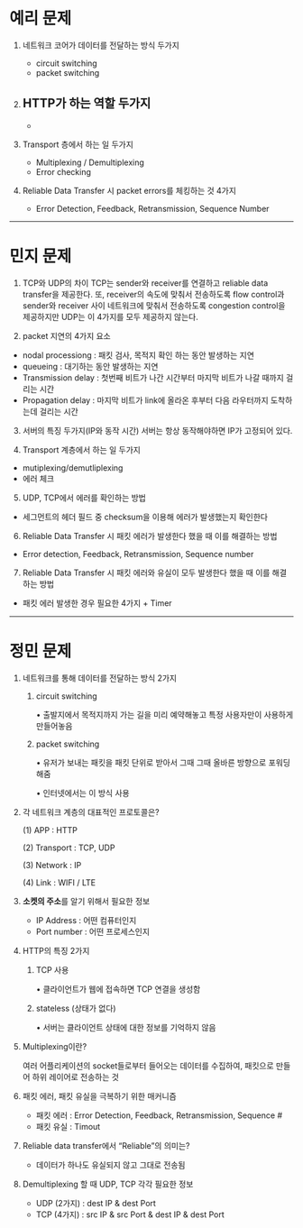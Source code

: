 # 예리 문제
1. 네트워크 코어가 데이터를 전달하는 방식 두가지
    - circuit switching
    - packet switching

2. HTTP가 하는 역할 두가지
    - 
    - 

3. Transport 층에서 하는 일 두가지
    - Multiplexing / Demultiplexing
    - Error checking

4. Reliable Data Transfer 시 packet errors를 체킹하는 것 4가지
    - Error Detection, Feedback, Retransmission, Sequence Number

---
# 민지 문제
1. TCP와 UDP의 차이
  TCP는 sender와 receiver를 연결하고 reliable data transfer을 제공한다. 또, receiver의 속도에 맞춰서 전송하도록 flow control과 sender와 receiver 사이 네트워크에 맞춰서 전송하도록 congestion control을 제공하지만 UDP는 이 4가지를 모두 제공하지 않는다. 

2. packet 지연의 4가지 요소
  - nodal processiong : 패킷 검사, 목적지 확인 하는 동안 발생하는 지연
  - queueing : 대기하는 동안 발생하는 지연
  - Transmission delay : 첫번째 비트가 나간 시간부터 마지막 비트가 나갈 때까지 걸리는 시간
  - Propagation delay : 마지막 비트가 link에 올라온 후부터 다음 라우터까지 도착하는데 걸리는 시간

3. 서버의 특징 두가지(IP와 동작 시간)
  서버는 항상 동작해야하면 IP가 고정되어 있다.

4. Transport 계층에서 하는 일 두가지
  - mutiplexing/demutliplexing
  - 에러 체크

5. UDP, TCP에서 에러를 확인하는 방법
  - 세그먼트의 헤더 필드 중 checksum을 이용해 에러가 발생했는지 확인한다

6. Reliable Data Transfer 시 패킷 에러가 발생한다 했을 때 이를 해결하는 방법
  - Error detection, Feedback, Retransmission, Sequence number

7. Reliable Data Transfer 시 패킷 에러와 유실이 모두 발생한다 했을 때 이를 해결하는 방법
  - 패킷 에러 발생한 경우 필요한 4가지 + Timer

---
# 정민 문제

1. 네트워크를 통해 데이터를 전달하는 방식 2가지
    1. circuit switching
        
        • 출발지에서 목적지까지 가는 길을 미리 예약해놓고 특정 사용자만이 사용하게 만들어놓음
        
    2. packet switching
        
        • 유저가 보내는 패킷을 패킷 단위로 받아서 그때 그때 올바른 방향으로 포워딩 해줌
        
        • 인터넷에서는 이 방식 사용
        
2. 각 네트워크 계층의 대표적인 프로토콜은?
    
    (1) APP : HTTP
    
    (2) Transport : TCP, UDP
    
    (3) Network : IP
    
    (4) Link : WIFI / LTE
    
3. **소켓의 주소**를 알기 위해서 필요한 정보
    - IP Address : 어떤 컴퓨터인지
    - Port number : 어떤 프로세스인지

4. HTTP의 특징 2가지
    1. TCP 사용
        
        • 클라이언트가 웹에 접속하면 TCP 연결을 생성함
        
    2. stateless (상태가 없다)
        
        • 서버는 클라이언트 상태에 대한 정보를 기억하지 않음

5. Multiplexing이란?
    
    여러 어플리케이션의 socket들로부터 들어오는 데이터를 수집하여, 패킷으로 만들어 하위 레이어로 전송하는 것
    
6. 패킷 에러, 패킷 유실을 극복하기 위한 매커니즘
    - 패킷 에러 : Error Detection, Feedback, Retransmission, Sequence #
    - 패킷 유실 : Timout

7. Reliable data transfer에서 “Reliable”의 의미는?
    - 데이터가 하나도 유실되지 않고 그대로 전송됨

8. Demultiplexing 할 때 UDP, TCP 각각 필요한 정보
    - UDP (2가지) : dest IP & dest Port
    - TCP (4가지) : src IP & src Port & dest IP & dest Port